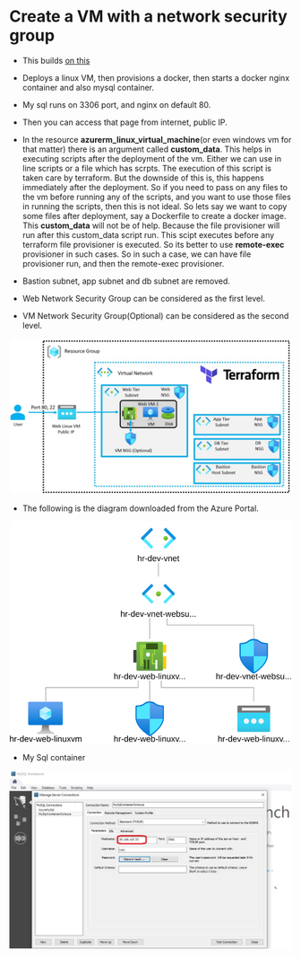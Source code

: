 # Create a VM with a network security group

- This builds [on this](https://github.com/AvtsVivek/Az204WthTerraform/tree/main/src/tf-files/601010-linux-docker-nginx)

- Deploys a linux VM, then provisions a docker, then starts a docker nginx container and also mysql container.
  
- My sql runs on 3306 port, and nginx on default 80.

- Then you can access that page from internet, public IP.

- In the resource **azurerm_linux_virtual_machine**(or even windows vm for that matter) there is an argument called **custom_data**.
This helps in executing scripts after the deployment of the vm. Either we can use in line scripts or a file which has scrpts.
The execution of this script is taken care by terraform.
But the downside of this is, this happens immediately after the deployment. 
So if you need to pass on any files to the vm before running any of the scripts,
and you want to use those files in running the scripts, then this is not ideal. 
So lets say we want to copy some files after deployment, say a Dockerfile to create a docker image.
This **custom_data** will not be of help. Because the file provisioner will run after this custom_data script run.
This scipt executes before any terraform file provisioner is executed.
So its better to use **remote-exec** provisioner in such cases.
So in such a case, we can have file provisioner run, and then the remote-exec provisioner. 

- Bastion subnet, app subnet and db subnet are removed.

- Web Network Security Group can be considered as the first level.

- VM Network Security Group(Optional) can be considered as the second level.

![The layout](./images/Layout.jpg)

- The following is the diagram downloaded from the Azure Portal.

![The Diagram](./images/topology.svg)

- My Sql container
  
![My Sql](./images/MySqlOnContainer.jpg)  

